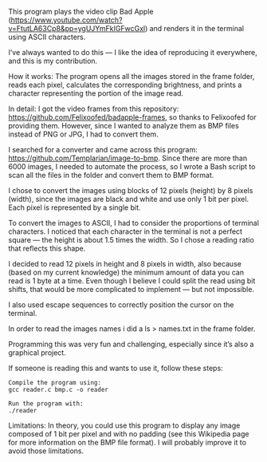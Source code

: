 This program plays the video clip Bad Apple (https://www.youtube.com/watch?v=FtutLA63Cp8&pp=ygUJYmFkIGFwcGxl) and renders it in the terminal using ASCII characters.

I’ve always wanted to do this — I like the idea of reproducing it everywhere, and this is my contribution.

How it works:
The program opens all the images stored in the frame folder, reads each pixel, calculates the corresponding brightness, and prints a character representing the portion of the image read.

In detail:
I got the video frames from this repository: https://github.com/Felixoofed/badapple-frames, so thanks to Felixoofed for providing them. However, since I wanted to analyze them as BMP files instead of PNG or JPG, I had to convert them.

I searched for a converter and came across this program: https://github.com/Templarian/image-to-bmp.
Since there are more than 6000 images, I needed to automate the process, so I wrote a Bash script to scan all the files in the folder and convert them to BMP format.

I chose to convert the images using blocks of 12 pixels (height) by 8 pixels (width), since the images are black and white and use only 1 bit per pixel. Each pixel is represented by a single bit.

To convert the images to ASCII, I had to consider the proportions of terminal characters. I noticed that each character in the terminal is not a perfect square — the height is about 1.5 times the width. So I chose a reading ratio that reflects this shape.

I decided to read 12 pixels in height and 8 pixels in width, also because (based on my current knowledge) the minimum amount of data you can read is 1 byte at a time. Even though I believe I could split the read using bit shifts, that would be more complicated to implement — but not impossible.

I also used escape sequences to correctly position the cursor on the terminal.

In order to read the images names i did a ls > names.txt in the frame folder.

Programming this was very fun and challenging, especially since it’s also a graphical project.

If someone is reading this and wants to use it, follow these steps:

    Compile the program using:
    gcc reader.c bmp.c -o reader

    Run the program with:
    ./reader

Limitations:
In theory, you could use this program to display any image composed of 1 bit per pixel and with no padding (see this Wikipedia page for more information on the BMP file format).
I will probably improve it to avoid those limitations.
